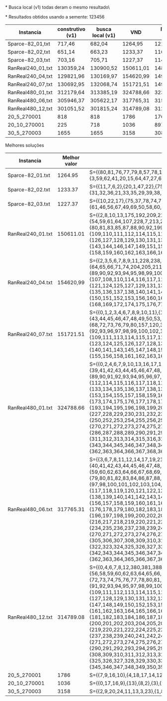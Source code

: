 \* Busca local (v1) todas deram o mesmo resultado\

\* Resultados obtidos usando a semente: 123456

Instancia          | construtivo (v1) | busca local (v1) | VND       | Média VND | Literatura
------------------ | ---------------- | ---------------- | --------- | --------- | ---------- 
Sparce-82_01,txt   | 717,46           | 682,04           | 1264,95   | 1210,01   | 1342,17
Sparce-82_02,txt   | 651,14           | 663,23           | 1233,37   | 1161,77   | 1306,64
Sparce-82_03,txt   | 703,16           | 705,71           | 1227,37   | 1143,95   | 1353,94
RanReal240_01,txt  | 130359,24        | 130900,52        | 150611,01 | 148068,28 | 225003,70
RanReal240_04,txt  | 129821,96        | 130169,97        | 154620,99 | 149577,45 | 225683,17
RanReal240_07,txt  | 130692,95        | 132068,74        | 151721,51 | 149479,23 | 209305,70
RanReal480_01,txt  | 312179,64        | 313385,19        | 324788,66 | 323548,68 | 556639,68
RanReal480_06,txt  | 305946,37        | 305622,17        | 317765,31 | 315600,58 | 535503,61
RanReal480_12,txt  | 301051,52        | 301815,24        | 314789,08 | 312795,23 | 503359,96
20_5_270001        | 818              | 818              | 1786      | 1769,7    | 540,00
20_10_270001       | 225              | 718              | 1036      | 897,2     | 2148,00
30_5_270003        | 1655             | 1655             | 3158      | 3083,3    | 920,00




Melhores soluções

Instancia | Melhor valor | Solução
--------- | ----------- | -----------
Sparce-82_01.txt | 1264.95 |  S={{80,81,76,77,79,8,57,78,19,30,23,24,18,4},{75,37,42,9},{34,55,53,14,72,74,67},{2,5,6,7,22,11,0,71,43,1},{46,61,56,49,52,44,69,68,45,63,60,50,58,13,70,66,51},{3,59,62,41,20,15,64,47,27,65},{28,21,36,35,39,26,33,31,32,10,29,25},{38,73,54,12,16,40,17,48}}
Sparce-82_02.txt | 1233.37 |  S={{11,7,6,2},{20,1,47,22},{75,74,9,42,13,37},{51,55,53,67,34,14,66,44,72,43,65,57},{18,25,77,23,24,80,8,3,30,71,76,81,78,27,0,40},{31,32,36,21,33,35,29,39,38,28,10,73,19,4,26},{46,56,52,68,50,45,60,69,61,63,79,5,49,64,70,58},{16,12,59,54,48,41,62,15,17}}
Sparce-82_03.txt | 1227.37 |  S={{10,22,17},{75,37,78,74,77,76,57,18,23,40,54,4},{34,55,53,72,14,51,44,43},{24,2,5,6,7,11,79,80,71,0,1,81,19,30,8,12},{64,59,52},{3,31,25,28,39,62,20,26,41,27,15},{61,46,56,67,49,69,50,58,60,70,13,48,66,45,68,65},{36,32,21,33,35,29,16,9,47,38,42,63,73}}
RanReal240_01.txt | 150611.01 |  S={{2,8,10,13,175,192,209,211,212,165,57,52},{16,17,19,20,24,26,216,220,222,225,66,86},{31,33,36,37,41,42,229,235,236,78,30},{46,47,48,51,135,4,150,164,6,206},{54,59,61,64,107,228,7,213,221,124,148,15,21,28,193,223,121,100,185},{71,72,73,74,75,77,79,113,155,84,45,208,70,218,125,62,12,53},{80,81,83,85,87,88,90,92,199,226,234,120,172,67,69,96,170,95,103,184},{94,97,101,102,106,227,237,22,203,50,27,210,18,14,60,231,65,200,93,43,23},{109,110,111,112,114,115,117,118,119,123,178,183,191,194,195,196,197,202,91,215,3,142,63,233,25,29,0,99,239,56,161},{126,127,128,129,130,131,132,133,134,136,137,138,139,140,174,201,205,207,5,44,214,108,105,55,68,39,152,34,145},{143,144,146,147,149,151,153,154,156,157,173,176,177,179,180,181,182,186,187,188,190,49,11,122,9,58,40,198,89,224,232,38,238,116},{158,159,160,162,163,166,167,168,169,171,189,204,217,219,1,82,98,35,230,32,104,141,76}}
RanReal240_04.txt | 154620,99 |  S={{2,3,5,6,7,8,9,11,228,238,126},{15,17,21,22,24,29,179,195,197,198,203,128},{34,35,38,40,43,193,194,199,91,215,207},{52,57,58,59,208,13,142,20,235},{64,65,66,71,74,204,205,211,214,222,53,162,224,81,130,167,173,239},{76,79,83,84,85,87,25,39,112,166,158,113,180,49,14,225,154},{89,90,92,93,94,95,98,99,100,101,102,103,104,105,106,177,178,182,185,186,187,188,190,209,123,27,216,28,212,133,82,32,62,202,10,200},{107,108,110,114,116,117,119,120,4,234,18,80,146,206,41,44,61,191,50,33,36,1,171,54,233,37},{121,124,125,127,129,131,132,134,226,231,73,201,42,60,48,0,157,237,181,217,69,72,88},{135,136,137,138,140,141,143,144,145,148,149,227,230,236,30,55,155,115,45,122,26,118,19,51,68,170,229,219,192,23,218,86,78},{150,151,152,153,156,160,161,163,164,165,184,210,220,223,47,139,46,75,31,183,111,147,56,109,70,96,16,12,213},{168,169,172,174,175,176,77,189,67,159,221,232,97,63,196}}
RanReal240_07.txt | 151721.51 | S={{0,1,2,3,4,6,7,8,9,10,11},{14,15,18,20,25,28,186,192,201,204,139,218,62},{34,35,39,174,206,223,228,213,149,22,21,105,65,196},{43,44,45,46,47,48,49,50,53,54,232,234,154,187,203,40,119,30,159,75},{56,58,61,64,66,67,166,235,110},{68,72,73,76,79,80,157,120,38,191,108,238,227,133,51,146,132},{81,82,83,84,85,86,87,88,89,90,91},{92,93,96,97,98,99,100,102,104,106,107,168,190,194,195,197,214,233,26,29,150,116,55,142,134,13,221,129},{109,111,113,114,115,117,118,121,122,183,198,208,215,219,220,229,160,199,16,71,138,231,165,59,224,169,32,103,185},{123,124,125,126,127,128,131,135,136,137,171,207,209,210,212,217,94,144,52,37,205,31,225,239,101,69,24},{140,141,143,145,147,148,151,152,153,170,172,173,175,176,177,178,179,180,184,188,189,193,27,63,41,200,23,74,95,130,57,36,77,236,216},{155,156,158,161,162,163,164,167,230,237,222,182,181,19,12,17,60,202,70,42,211,112,78,226,5,33}}
RanReal480_01.txt | 324788.66 |  S={{0,2,4,6,7,9,10,13,16,17,19,424,443,444,445,449,452,110,280},{20,21,24,25,26,27,29,30,33,34,36,38,475,477,3,18,1},{39,41,42,43,44,45,46,47,48,50,51,52,54,55,56,365,298},{57,58,59,60,61,62,63,64,65,66,67,68,69,70},{71,72,75,78,80,81,83,84,85,86,87,5,32,23,31,451,22,37},{89,90,91,92,93,94,95,96,97,98,99,102,104,105,106,107,108,109,423,440,441,442,453,456,463,470,124,417,264,281},{112,114,115,116,117,118,119,120,121,122,123,125,126,127,129,130,131,387,388,404,406,407,414,418,433,251,156,12,103,35,412},{133,134,135,136,137,138,139,140,141,142,143,144,145,147,148,149,150,151,152,420,422,429,432,434,438,450,128,49,11},{153,154,155,157,158,159,160,161,162,163,164,165,166,167,168,169,170,171,172,428,446,454,457,459,460,461,464,132},{173,174,175,176,177,178,179,180,181,182,183,184,185,186,187,188,189,190,191,192,455,462,466,467,468,469,471,476,101},{193,194,195,196,198,199,200,201,202,203,204,205,206,207,208,209,210,212,82,79,479,277},{211,213,214,215,217,218,219,220,221,222,223,224,225,226,53,197},{227,228,229,230,231,232,233,234,235,236,237,238,239,240,241,242,243,244,245,246,247,248,249,384,385,401,403,408,409,410,411,416,419,427,431,111},{250,252,253,254,255,256,257,258,259,260,261,263,265,266,267,268,382,396,398,405,413,415,421,437,113,323,472,300},{270,271,272,273,274,275,276,278,279,282,283,284,285,473,8,216,100},{286,287,288,289,290,291,292,293,294,295,296,297,299,301,302,303,304,305,306,307,308,309,383,386,389,390,391,392,393,394,395,397,399,400,146,448,262,15},{311,312,313,314,315,316,317,318,319,320,321,322,324,325,326,327,328,310,269,88,77,73},{329,330,331,332,333,334,335,336,337,338,339,340,341,342},{343,344,345,346,347,348,349,350,351,352,353,354,355,356,357,358,359,360,361,465,474,478,14,28,76,74},{362,363,364,366,367,368,369,370,371,372,373,374,375,376,377,378,379,380,381,402,425,426,430,435,436,439,447,458,40}}
RanReal480_06.txt | 317765.31 |  S={{3,6,7,8,11,12,14,17,19,21,380,382,387,388,392,394,51},{22,26,27,28,29,30,32,33,38,39,177,201,0,181},{40,41,42,43,44,45,46,47,48,49,50,52,54,56,57,436,475,477,478,369,9,2},{59,60,62,63,64,66,67,68,69,71,72,73,74,76,77,78,405,406,410,411,417,420,423,424,442,211,257,262,331,25,37,275},{79,80,81,82,83,84,86,87,88,89,90,91,92,93,94,95,96,425,473,479,99,4,18,390,31,65,36,443,58},{97,98,100,101,102,103,104,105,106,107,108,109,110,111,112,113,114,115,116,383,403,431,433,439,440,300,13},{117,118,119,120,121,122,123,124,126,127,129,131,132,133,134,135,136,137,408,409,413,416,427,432,441,251,151,155,407},{138,139,140,141,142,143,144,145,147,148,149,150,152,153,154,464,474,128,130,302,10,20,5,471,53},{156,157,158,159,160,161,162,163,164,165,166,167,168,169,170,171,172,174,175,422,438,447,454,455,459,462,466,467,476,452},{176,178,179,180,182,183,184,185,186,187,188,189,191,193,194,195,381,384,386,391,395,396,398,399,400,401,402,404,412,34,297,23,256},{196,197,198,199,200,202,203,204,205,206,207,208,209,210,212,213,214,215,445,463,465,469,472,24,16,35,1},{216,217,218,219,220,221,223,224,225,226,227,228,229,230,231,232,233,385,389,397,418,421,444,448,449,450,456,457,173,393,269},{234,235,236,237,238,239,240,241,242,243,244,245,246,247,248,249,250},{252,253,254,255,258,259,260,261,263,264,265,266,267,268,125,70,61,192},{270,271,272,273,274,276,277,278,279,280,281,282,283,284,285,222,75},{286,287,288,289,290,291,292,293,294,295,296,298,299,301,303,304,85,358,190},{305,306,307,308,309,310,311,312,313,314,315,316,317,318,319,320,321},{322,323,324,325,326,327,328,329,330,332,333,334,335,336,337,338,339,340,341,414,415,419,426,428,429,430,434,435,15},{342,343,344,345,346,347,348,349,350,351,352,353,354,355,356,357,359,360,361,437,446,451,453,458,460,461,468,470,146,55},{362,363,364,365,366,367,368,370,371,372,373,374,375,376,377,378,379}}
RanReal480_12.txt | 314789.08 |  S={{0,4,6,7,8,12,380,381,388,392,396,158,331},{19,20,21,22,23,25,26,27,32,34,36,37,370,399,403,407},{38,39,42,43,44,45,46,48,50,51,10,218,357,253,415},{56,58,59,60,62,63,64,65,66,67,68,69,70,437,96,154,3,13,14,15,17,379,198,209},{72,73,74,75,76,77,78,80,81,82,83,84,85,87,88,89,90,433,444,445,448,449,455,459,16,110,30,29,252,24,40,41,420},{91,92,93,94,95,97,98,99,100,101,102,103,104,105,106,108,383,405,431,446,450,451,452,461,463,54,301},{109,111,112,113,114,115,116,118,119,120,121,123,124,125,126,443,470,471,474,475,476,477,244,223,35,352,31},{127,128,129,130,131,132,133,134,135,136,137,138,139,140,141,142,143,144,145,377,382,384,386,389,391,393,404},{147,148,149,150,152,153,155,156,157,159,160,473,5,61,373,210,52},{161,162,163,164,165,166,167,168,169,170,171,172,173,174,175,176,177,178,179,180,365,410,417,419,423,424,428,442},{181,182,183,184,186,187,188,189,190,191,192,193,194,196,197,199,422,426,440,457,460,462,465,467,303,235},{200,201,202,203,204,205,206,207,208,211,212,213,214,215,216,217,385,390,397,416,421,425,429,432,456,9,47,71,322},{219,220,221,222,224,225,226,227,228,229,230,231,232,233,234,236,479,185,122,146,414,411,413,57,55},{237,238,239,240,241,242,243,245,246,247,249,250,251,86,107,79,53},{254,255,256,257,258,259,260,261,262,263,264,265,266,267,268,269,270},{271,272,273,274,275,276,277,278,279,280,281,282,283,284,285,286,287,288,289,375,409,412,418,434,435,436,438,439,441},{290,291,292,293,294,295,296,297,298,299,300,302,304,305,306,307,430,453,454,458,464,466,468,469,478,18,195,248},{308,309,310,311,312,313,314,315,316,317,318,319,320,321,323,324,472,2,28,427,33},{325,326,327,328,329,330,332,333,334,335,336,337,338,339,340,341,342,343,344,366,367,368,369,371,372,374,376,400,1,11,151,387},{345,346,347,348,349,350,351,353,354,355,356,358,359,360,361,362,363,364,378,394,395,398,401,402,406,408,447,49,117}}
20_5_270001 | 1786 |  S={{7,9,16,10},{4,18,17,14,12,0},{8,15,3},{11,2,5,19},{6,1,13}}
20_10_270001 | 1036 |  S={{0,17,16,9},{13},{8,2},{3},{12},{18,4,14},{19,11},{7,5},{10},{6,1},{15}}
30_5_270003 | 3158 | S={{2,9,20,24,11,13,3,23},{1,8,22,26,21},{4,5,6,25,7},{17,16,18,19,12,10},{27,29,0,15,14,28}}







